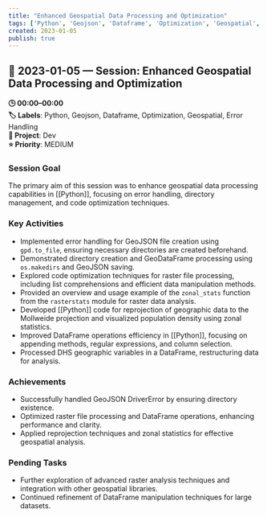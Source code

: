 ```yaml
---
title: "Enhanced Geospatial Data Processing and Optimization"
tags: ['Python', 'Geojson', 'Dataframe', 'Optimization', 'Geospatial', 'Error Handling']
created: 2023-01-05
publish: true
---
```


## 📅 2023-01-05 — Session: Enhanced Geospatial Data Processing and Optimization

**🕒 00:00–00:00**  
**🏷️ Labels**: Python, Geojson, Dataframe, Optimization, Geospatial, Error Handling  
**📂 Project**: Dev  
**⭐ Priority**: MEDIUM  


### Session Goal
The primary aim of this session was to enhance geospatial data processing capabilities in [[Python]], focusing on error handling, directory management, and code optimization techniques.

### Key Activities
- Implemented error handling for GeoJSON file creation using `gpd.to_file`, ensuring necessary directories are created beforehand.
- Demonstrated directory creation and GeoDataFrame processing using `os.makedirs` and GeoJSON saving.
- Explored code optimization techniques for raster file processing, including list comprehensions and efficient data manipulation methods.
- Provided an overview and usage example of the `zonal_stats` function from the `rasterstats` module for raster data analysis.
- Developed [[Python]] code for reprojection of geographic data to the Mollweide projection and visualized population density using zonal statistics.
- Improved DataFrame operations efficiency in [[Python]], focusing on appending methods, regular expressions, and column selection.
- Processed DHS geographic variables in a DataFrame, restructuring data for analysis.

### Achievements
- Successfully handled GeoJSON DriverError by ensuring directory existence.
- Optimized raster file processing and DataFrame operations, enhancing performance and clarity.
- Applied reprojection techniques and zonal statistics for effective geospatial analysis.

### Pending Tasks
- Further exploration of advanced raster analysis techniques and integration with other geospatial libraries.
- Continued refinement of DataFrame manipulation techniques for large datasets.
